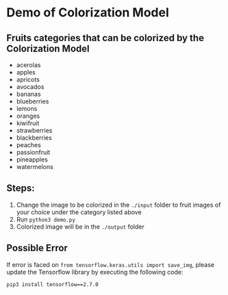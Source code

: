 # Demo of Colorization Model

## Fruits categories that can be colorized by the Colorization Model

* acerolas
* apples
* apricots
* avocados
* bananas
* blueberries
* lemons
* oranges
* kiwifruit
* strawberries
* blackberries
* peaches
* passionfruit
* pineapples
* watermelons

## Steps:

1. Change the image to be colorized in the `./input` folder to fruit images of your choice under the category listed above
2. Run `python3 demo.py`
3. Colorized image will be in the `./output` folder

## Possible Error

If error is faced on `from tensorflow.keras.utils import save_img`, please update the Tensorflow library by executing the following code:
```
pip3 install tensorflow==2.7.0
```